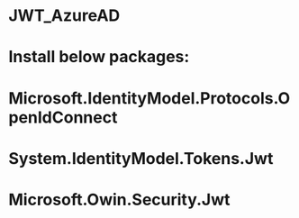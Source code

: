 # JWT_AzureAD
# Install below packages:
# Microsoft.IdentityModel.Protocols.OpenIdConnect
# System.IdentityModel.Tokens.Jwt
# Microsoft.Owin.Security.Jwt
